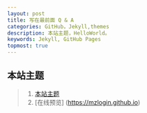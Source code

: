 ```yaml
---
layout: post
title: 写在最前面 Q & A
categories: GitHub，Jekyll,themes
description: 本站主题，HelloWorld。
keywords: Jekyll, GitHub Pages
topmost: true
---
```

 
 ## 本站主题
> 1. [本站主题](https://github.com/mzlogin/mzlogin.github.io)
> 2. [在线预览] (https://mzlogin.github.io)
